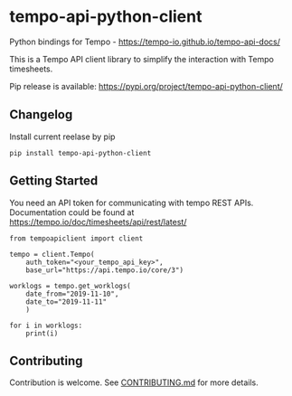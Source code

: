 # tempo-api-python-client
Python bindings for Tempo - https://tempo-io.github.io/tempo-api-docs/

This is a Tempo API client library to simplify the interaction with Tempo timesheets.

Pip release is available: https://pypi.org/project/tempo-api-python-client/

## Changelog

Install current reelase by pip

```
pip install tempo-api-python-client
```


## Getting Started

You need an API token for communicating with tempo REST APIs. Documentation could be found at https://tempo.io/doc/timesheets/api/rest/latest/

```
from tempoapiclient import client

tempo = client.Tempo(
    auth_token="<your_tempo_api_key>",
    base_url="https://api.tempo.io/core/3")

worklogs = tempo.get_worklogs(
    date_from="2019-11-10",
    date_to="2019-11-11"
    )

for i in worklogs:
    print(i)
```


## Contributing

Contribution is welcome. See [CONTRIBUTING.md](CONTRIBUTING.md) for more details.
